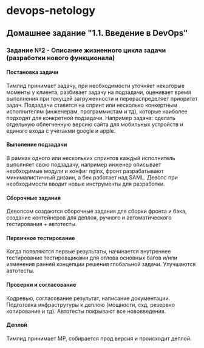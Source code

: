 # devops-netology

## Домашнее задание "1.1. Введение в DevOps"

### Задание №2 - Описание жизненного цикла задачи (разработки нового функционала)

#### Постановка задачи

Тимлид принимает задачу, при необходимости уточняет некоторые моменты у клиента, разбивает задачу на подзадачи, оценивает время выполнения при текущей загруженности и перераспределяет приоритет задач. Подзадачи ставятся на спринт или несколько конкертным исполнителям (инженерам, программистам и тд), которые наиболее подходят для конкретной подзадачи. Например задача: сделать отдельную облегченную версию сайта для мобильных устройств и единого входа с учетакми google и apple.

#### Выполение подзадачи

В рамках одного или нескольких спринтов каждый исполнитель выполняет свою подзадачу, например инженер описывает необходимые модули и конфиг nginx, фронт разрабатывают минималистичный дизаин, а бек работает над SAML. Девопс при необходимости вводит новые инструменты для разработки.

#### Сборочные задания

Девопсом создаются сборочные задания для сборки фронта и бэка, создание контейнеров для деплоя, ручного и автоматического тестирования + автотесты.

#### Первичное тестирование

Когда появляются первые результаты, начинается внутреннее тестирование тестировщиками для отлова основных багов и/или изменения ранней концепции решения глобальной задачи. Улучшаются автотесты.

#### Проверки и согласование

Кодревью, согласование результат, написание документации. Подготовка инфраструтуры к деплою (мощности, схд, резервно копирование и тд). Автотесты покрывают все нововведения.

#### Деплой

Тимлид принимает МР, собирается прод версия и происходит деплой.